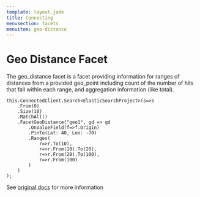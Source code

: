 ```yaml
---
template: layout.jade
title: Connecting
menusection: facets
menuitem: geo-distance
---
```



# Geo Distance Facet

The geo_distance facet is a facet providing information for ranges of distances from a provided geo_point including count of the number of hits that fall within each range, and aggregation information (like total).

	this.ConnectedClient.Search<ElasticSearchProject>(s=>s
		.From(0)
		.Size(10)
		.MatchAll()
		.FacetGeoDistance("geo1", gd => gd
			.OnValueField(f=>f.Origin)
			.PinTo(Lat: 40, Lon: -70)
			.Ranges(
				r=>r.To(10),
				r=>r.From(10).To(20),
				r=>r.From(20).To(100),
				r=>r.From(100)
			)
		)
	);

See [original docs](http://www.elasticsearch.org/guide/en/elasticsearch/reference/current/search-facets-geo-distance-facet.html) for more information


